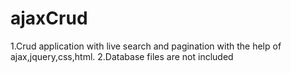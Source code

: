# ajaxCrud
1.Crud application with live search and pagination with the help of ajax,jquery,css,html.
2.Database files are not included
